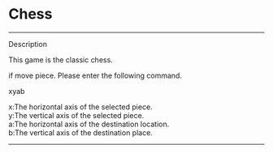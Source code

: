 # Chess
-----------------------------
Description

This game is the classic chess.


if move piece.
Please enter the following command.

xyab

x:The horizontal axis of the selected piece.<br>
y:The vertical axis of the selected piece.<br>
a:The horizontal axis of the destination location.<br>
b:The vertical axis of the destination place.<br>


------------------------------------------------------------
